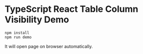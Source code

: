 TypeScript React Table Column Visibility Demo
===========================================

```
npm install
npm run demo
```

It will open page on browser automatically.
